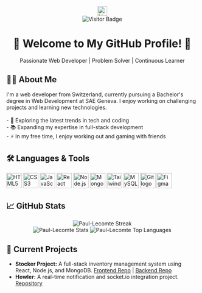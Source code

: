 <div align="center">
  <a href="https://ch.linkedin.com/in/paul-lecomte-539b46216" target="_blank">
    <img src="https://img.shields.io/static/v1?message=LinkedIn&logo=linkedin&label=&color=0077B5&logoColor=white&labelColor=&style=for-the-badge" height="25" alt="LinkedIn logo" />
  </a>
</div>

<div align="center">
  <img src="https://visitor-badge.laobi.icu/badge?page_id=Paul-Lecomte.Paul-Lecomte" alt="Visitor Badge" />
</div>

<h1 align="center">👋 Welcome to My GitHub Profile! 👋</h1>

<p align="center">Passionate Web Developer | Problem Solver | Continuous Learner</p>

###

<h2 align="left">👩‍💻 About Me</h2>

<p align="left">I'm a web developer from Switzerland, currently pursuing a Bachelor's degree in Web Development at SAE Geneva. I enjoy working on challenging projects and learning new technologies.<br><br>
- 🌟 Exploring the latest trends in tech and coding<br>
- 📚 Expanding my expertise in full-stack development<br>
- ⚡ In my free time, I enjoy working out and gaming with friends</p>

###

<h2 align="left">🛠️ Languages & Tools</h2>

<div align="left">
  <img src="https://cdn.jsdelivr.net/gh/devicons/devicon/icons/html5/html5-original.svg" height="40" alt="HTML5 logo" />
  <img src="https://cdn.jsdelivr.net/gh/devicons/devicon/icons/css3/css3-original.svg" height="40" alt="CSS3 logo" />
  <img src="https://cdn.jsdelivr.net/gh/devicons/devicon/icons/javascript/javascript-original.svg" height="40" alt="JavaScript logo" />
  <img src="https://cdn.jsdelivr.net/gh/devicons/devicon/icons/react/react-original.svg" height="40" alt="React logo" />
  <img src="https://cdn.jsdelivr.net/gh/devicons/devicon/icons/nodejs/nodejs-original.svg" height="40" alt="Node.js logo" />
  <img src="https://cdn.jsdelivr.net/gh/devicons/devicon/icons/mongodb/mongodb-original.svg" height="40" alt="MongoDB logo" />
  <img src="https://cdn.jsdelivr.net/gh/devicons/devicon/icons/tailwindcss/tailwindcss-original-wordmark.svg" height="40" alt="TailwindCSS logo" />
  <img src="https://cdn.jsdelivr.net/gh/devicons/devicon/icons/mysql/mysql-original.svg" height="40" alt="MySQL logo" />
  <img src="https://cdn.jsdelivr.net/gh/devicons/devicon/icons/git/git-original.svg" height="40" alt="Git logo" />
  <img src="https://cdn.jsdelivr.net/gh/devicons/devicon/icons/figma/figma-original.svg" height="40" alt="Figma logo" />
</div>

###

<h2 align="left">📈 GitHub Stats</h2>

<div align="center">
  <img src="https://github-readme-streak-stats.herokuapp.com/?user=Paul-Lecomte&theme=dark&hide_border=true" alt="Paul-Lecomte Streak" />
</div>

<div align="center">
  <img src="https://github-readme-stats.vercel.app/api?username=Paul-Lecomte&theme=dark&show_icons=true&hide_border=true&count_private=true" alt="Paul-Lecomte Stats" />
  <img src="https://github-readme-stats.vercel.app/api/top-langs/?username=Paul-Lecomte&theme=dark&show_icons=true&hide_border=true&layout=compact" alt="Paul-Lecomte Top Languages" />
</div>

###

<h2 align="left">🚀 Current Projects</h2>

<ul>
  <li><b>Stocker Project:</b> A full-stack inventory management system using React, Node.js, and MongoDB. <a href="https://github.com/Paul-Lecomte/stocker-frontend" target="_blank">Frontend Repo</a> | <a href="https://github.com/Paul-Lecomte/stocker-backend" target="_blank">Backend Repo</a></li>
  <li><b>Howler:</b> A real-time notification and socket.io integration project. <a href="https://github.com/Paul-Lecomte/howler" target="_blank">Repository</a></li>
</ul>

###
